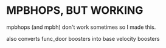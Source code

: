 # MPBHOPS, BUT WORKING
mpbhops (and mpbh) don't work sometimes so I made this.

also converts func_door boosters into base velocity boosters
